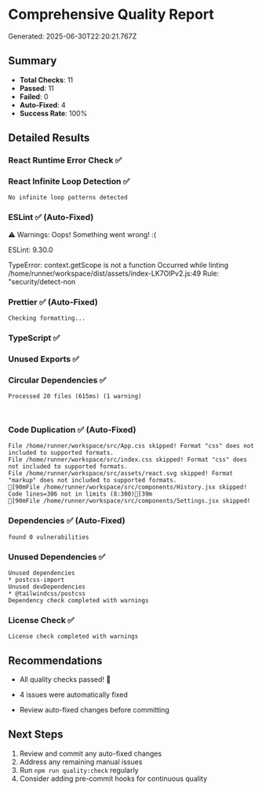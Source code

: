 # Comprehensive Quality Report

Generated: 2025-06-30T22:20:21.767Z

## Summary
- **Total Checks**: 11
- **Passed**: 11
- **Failed**: 0
- **Auto-Fixed**: 4
- **Success Rate**: 100%

## Detailed Results

### React Runtime Error Check ✅



### React Infinite Loop Detection ✅
```
No infinite loop patterns detected

```


### ESLint ✅ (Auto-Fixed)

⚠️ Warnings: 
Oops! Something went wrong! :(

ESLint: 9.30.0

TypeError: context.getScope is not a function
Occurred while linting /home/runner/workspace/dist/assets/index-LK7OlPv2.js:49
Rule: "security/detect-non


### Prettier ✅ (Auto-Fixed)
```
Checking formatting...

```


### TypeScript ✅



### Unused Exports ✅



### Circular Dependencies ✅
```
Processed 20 files (615ms) (1 warning)



```


### Code Duplication ✅ (Auto-Fixed)
```
File /home/runner/workspace/src/App.css skipped! Format "css" does not included to supported formats.
File /home/runner/workspace/src/index.css skipped! Format "css" does not included to supported formats.
File /home/runner/workspace/src/assets/react.svg skipped! Format "markup" does not included to supported formats.
[90mFile /home/runner/workspace/src/components/History.jsx skipped! Code lines=306 not in limits (8:300)[39m
[90mFile /home/runner/workspace/src/components/Settings.jsx skipped!
```


### Dependencies ✅ (Auto-Fixed)
```
found 0 vulnerabilities

```


### Unused Dependencies ✅
```
Unused dependencies
* postcss-import
Unused devDependencies
* @tailwindcss/postcss
Dependency check completed with warnings

```


### License Check ✅
```
License check completed with warnings

```


## Recommendations

- All quality checks passed! 🎉


- 4 issues were automatically fixed
- Review auto-fixed changes before committing


## Next Steps

1. Review and commit any auto-fixed changes
2. Address any remaining manual issues
3. Run `npm run quality:check` regularly
4. Consider adding pre-commit hooks for continuous quality
